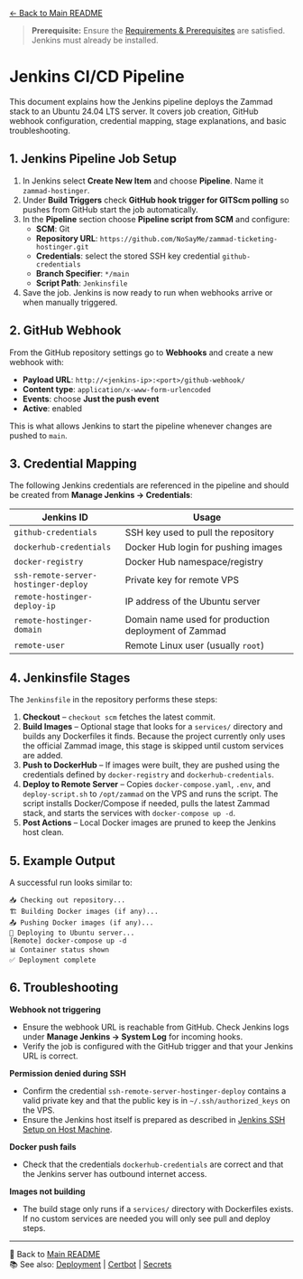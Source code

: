 [← Back to Main README](../README.md)

> **Prerequisite:** Ensure the [Requirements & Prerequisites](../README.md#-requirements--prerequisites) are satisfied. Jenkins must already be installed.

# Jenkins CI/CD Pipeline

This document explains how the Jenkins pipeline deploys the Zammad stack to an Ubuntu 24.04 LTS server. It covers job creation, GitHub webhook configuration, credential mapping, stage explanations, and basic troubleshooting.

## 1. Jenkins Pipeline Job Setup

1. In Jenkins select **Create New Item** and choose **Pipeline**. Name it `zammad-hostinger`.
2. Under **Build Triggers** check **GitHub hook trigger for GITScm polling** so pushes from GitHub start the job automatically.
3. In the **Pipeline** section choose **Pipeline script from SCM** and configure:
   - **SCM**: Git
   - **Repository URL**: `https://github.com/NoSayMe/zammad-ticketing-hostinger.git`
   - **Credentials**: select the stored SSH key credential `github-credentials`
   - **Branch Specifier**: `*/main`
   - **Script Path**: `Jenkinsfile`
4. Save the job. Jenkins is now ready to run when webhooks arrive or when manually triggered.

## 2. GitHub Webhook

From the GitHub repository settings go to **Webhooks** and create a new webhook with:

- **Payload URL**: `http://<jenkins-ip>:<port>/github-webhook/`
- **Content type**: `application/x-www-form-urlencoded`
- **Events**: choose **Just the push event**
- **Active**: enabled

This is what allows Jenkins to start the pipeline whenever changes are pushed to `main`.

## 3. Credential Mapping

The following Jenkins credentials are referenced in the pipeline and should be created from **Manage Jenkins → Credentials**:

| Jenkins ID                              | Usage       |
|-----------------------------------------|-------------|
| `github-credentials`                    | SSH key used to pull the repository |
| `dockerhub-credentials`                 | Docker Hub login for pushing images |
| `docker-registry`                       | Docker Hub namespace/registry |
| `ssh-remote-server-hostinger-deploy`    | Private key for remote VPS |
| `remote-hostinger-deploy-ip`            | IP address of the Ubuntu server |
| `remote-hostinger-domain`               | Domain name used for production deployment of Zammad |
| `remote-user`                           | Remote Linux user (usually `root`) |

## 4. Jenkinsfile Stages

The `Jenkinsfile` in the repository performs these steps:

1. **Checkout** – `checkout scm` fetches the latest commit.
2. **Build Images** – Optional stage that looks for a `services/` directory and builds any Dockerfiles it finds. Because the project currently only uses the official Zammad image, this stage is skipped until custom services are added.
3. **Push to DockerHub** – If images were built, they are pushed using the credentials defined by `docker-registry` and `dockerhub-credentials`.
4. **Deploy to Remote Server** – Copies `docker-compose.yaml`, `.env`, and `deploy-script.sh` to `/opt/zammad` on the VPS and runs the script. The script installs Docker/Compose if needed, pulls the latest Zammad stack, and starts the services with `docker-compose up -d`.
5. **Post Actions** – Local Docker images are pruned to keep the Jenkins host clean.

## 5. Example Output

A successful run looks similar to:

```
📥 Checking out repository...
🏗️ Building Docker images (if any)...
📤 Pushing Docker images (if any)...
🚀 Deploying to Ubuntu server...
[Remote] docker-compose up -d
📊 Container status shown
✅ Deployment complete
```

## 6. Troubleshooting

**Webhook not triggering**
- Ensure the webhook URL is reachable from GitHub. Check Jenkins logs under **Manage Jenkins → System Log** for incoming hooks.
- Verify the job is configured with the GitHub trigger and that your Jenkins URL is correct.

**Permission denied during SSH**
- Confirm the credential `ssh-remote-server-hostinger-deploy` contains a valid private key and that the public key is in `~/.ssh/authorized_keys` on the VPS.
- Ensure the Jenkins host itself is prepared as described in [Jenkins SSH Setup on Host Machine](first-run.md#-jenkins-ssh-setup-on-host-machine).

**Docker push fails**
- Check that the credentials `dockerhub-credentials` are correct and that the Jenkins server has outbound internet access.

**Images not building**
- The build stage only runs if a `services/` directory with Dockerfiles exists. If no custom services are needed you will only see pull and deploy steps.

---
🔗 Back to [Main README](../README.md)  
📚 See also: [Deployment](deployment.md) | [Certbot](certbot.md) | [Secrets](secrets.md)
